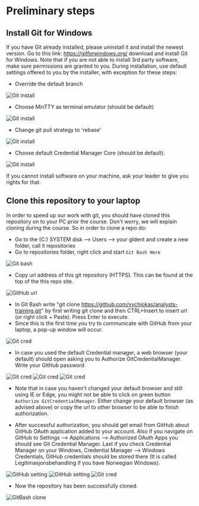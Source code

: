 # Preliminary steps


## Install Git for Windows
If you have Git already installed, please uninstall it and install the newest version. Go to this link: https://gitforwindows.org/ download and install Git for Windows. Note that if you are not able to install 3rd party software, make sure permissions are granted to you. During installation, use default settings offered to you by the installer, with
exception for these steps:

- Override the default branch

![Git install](images/git_install/git_branch.png?raw=true "Git default branch")

- Choose MinTTY as terminal emulator (should be default)

![Git install](images/git_install/git_terminal.PNG?raw=true "Git rebase")

- Change git pull strategy to 'rebase'

![Git install](images/git_install/git_rebase.png?raw=true "Git rebase")

- Choose default Credential Manager Core (should be default).

![Git install](images/git_install/git_credential_default.png?raw=true "GitCredential default")

If you cannot install software on your machine, ask your leader to give you rights for that.

## Clone this repository to your laptop
In order to speed up our work with git, you should have cloned this repository on to your PC prior the course. Don't worry, we will explain cloning during the course.
So in order to clone a repo do:

- Go to the (C:) SYSTEM disk --> Users --> your gIdent and create a new folder, call it repositories
- Go to repositories folder, right click and start `Git Bash Here`

![Git bash](images/git_bash/git_bash_start.png?raw=true "Git bash")
- Copy url address of this git repository (HTTPS). This can be found at the top of the this repo site.

![GitHub url](images/git_github_settings/github_clone_https.png?raw=true "GitHub url")
- In Git Bash write "git clone https://github.com/vychiokas/analysts-training.git" by first writing git clone and then CTRL+Insert to insert url (or right click + Paste). Press Enter to execute.
- Since this is the first time you try to communicate with GitHub from your laptop, a pop-up window will occur.

![Git cred](images/git_credentials/github_popup_clone_default_credential.png?raw=true "GitCredential default")

- In case you used the default Credential manager, a web browser (your default) should open asking you to Authorize GitCredentialManager. Write your GitHub password.

![Git cred](images/git_credentials/github_popup_clone_default_credential_browser.png?raw=true "GitCredential auth") ![Git cred](images/git_credentials/github_popup_clone_default_credential_browser_password.png?raw=true "GitCredential password") ![Git cred](images/git_credentials/github_popup_clone_default_credential_browser_success.png?raw=true "GitCredential success")

- Note that in case you haven't changed your default browser and still using IE or Edge, you might not be able to click on green button `Authorize GitCredentialManager`. Either change your default browser (as advised above) or copy the url to other browser to be able to finish authorization.

- After successful authorization, you should get email from GitHub about GitHub OAuth application added to your account. Also if you navigate on GitHub to Settings --> Applications --> Authorized OAuth Apps you should see Git Credential Manager. Last if you check Credential Manager on your Windows, Credential Manager --> Windows Credentials, GitHub credentials should be stored there (It is called Legitimasjonsbehandling if you have Norwegian Windows).

![GitHub setting](images/git_github_settings/github_settings.png?raw=true "GitHub setting") ![GitHub setting](images/git_github_settings/github_settings_applicatins_oauth.png?raw=true "GitHub OAuth") ![Git cred](images/git_credentials/win_cred_manager_github.png?raw=true "GitCredential success")

- Now the repository has been successfully cloned.

![GitBash clone](images/git_bash/git_clone_successful.png?raw=true "GitBash clone")
